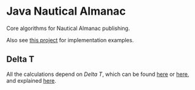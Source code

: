 # Java Nautical Almanac
Core algorithms for Nautical Almanac publishing.

Also see [this project](https://github.com/OlivierLD/almanac-related-tools) for implementation examples.

## Delta T
All the calculations depend on _Delta T_, which can be found [here](http://maia.usno.navy.mil/ser7/deltat.data) or
[here](http://aa.usno.navy.mil/data/docs/celnavtable.php),
 and explained [here](http://maia.usno.navy.mil/).
